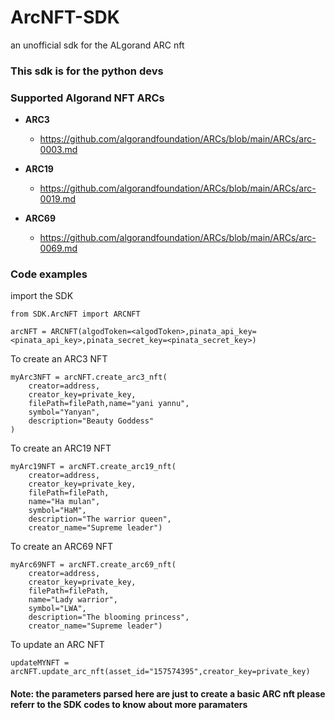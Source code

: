 # ArcNFT-SDK
an unofficial sdk for the ALgorand ARC nft

### This sdk is for the python devs


### Supported Algorand NFT ARCs

- **ARC3**
  - <https://github.com/algorandfoundation/ARCs/blob/main/ARCs/arc-0003.md>

- **ARC19**
  - <https://github.com/algorandfoundation/ARCs/blob/main/ARCs/arc-0019.md>

- **ARC69**
  - <https://github.com/algorandfoundation/ARCs/blob/main/ARCs/arc-0069.md>

### Code examples

import the SDK
```
from SDK.ArcNFT import ARCNFT
```

```
arcNFT = ARCNFT(algodToken=<algodToken>,pinata_api_key=<pinata_api_key>,pinata_secret_key=<pinata_secret_key>)
```


To create an ARC3 NFT

```
myArc3NFT = arcNFT.create_arc3_nft(
    creator=address,
    creator_key=private_key,
    filePath=filePath,name="yani yannu",
    symbol="Yanyan",
    description="Beauty Goddess"
)
```

To create an ARC19 NFT

```
myArc19NFT = arcNFT.create_arc19_nft(
    creator=address,
    creator_key=private_key,
    filePath=filePath,
    name="Ha mulan",
    symbol="HaM",
    description="The warrior queen",
    creator_name="Supreme leader")
```

To create an ARC69 NFT

```
myArc69NFT = arcNFT.create_arc69_nft(
    creator=address,
    creator_key=private_key,
    filePath=filePath,
    name="Lady warrior",
    symbol="LWA",
    description="The blooming princess",
    creator_name="Supreme leader")
```



To update an ARC NFT

```
updateMYNFT = arcNFT.update_arc_nft(asset_id="157574395",creator_key=private_key)
```

#### Note: the parameters parsed here are just to create a basic ARC nft please referr to the SDK codes to know about more paramaters
